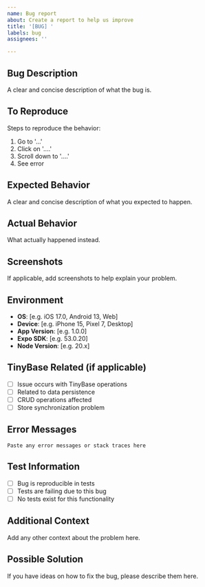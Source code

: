 ```yaml
---
name: Bug report
about: Create a report to help us improve
title: '[BUG] '
labels: bug
assignees: ''

---
```


## Bug Description
A clear and concise description of what the bug is.

## To Reproduce
Steps to reproduce the behavior:
1. Go to '...'
2. Click on '....'
3. Scroll down to '....'
4. See error

## Expected Behavior
A clear and concise description of what you expected to happen.

## Actual Behavior
What actually happened instead.

## Screenshots
If applicable, add screenshots to help explain your problem.

## Environment
- **OS**: [e.g. iOS 17.0, Android 13, Web]
- **Device**: [e.g. iPhone 15, Pixel 7, Desktop]
- **App Version**: [e.g. 1.0.0]
- **Expo SDK**: [e.g. 53.0.20]
- **Node Version**: [e.g. 20.x]

## TinyBase Related (if applicable)
- [ ] Issue occurs with TinyBase operations
- [ ] Related to data persistence
- [ ] CRUD operations affected
- [ ] Store synchronization problem

## Error Messages
```
Paste any error messages or stack traces here
```

## Test Information
- [ ] Bug is reproducible in tests
- [ ] Tests are failing due to this bug
- [ ] No tests exist for this functionality

## Additional Context
Add any other context about the problem here.

## Possible Solution
If you have ideas on how to fix the bug, please describe them here.